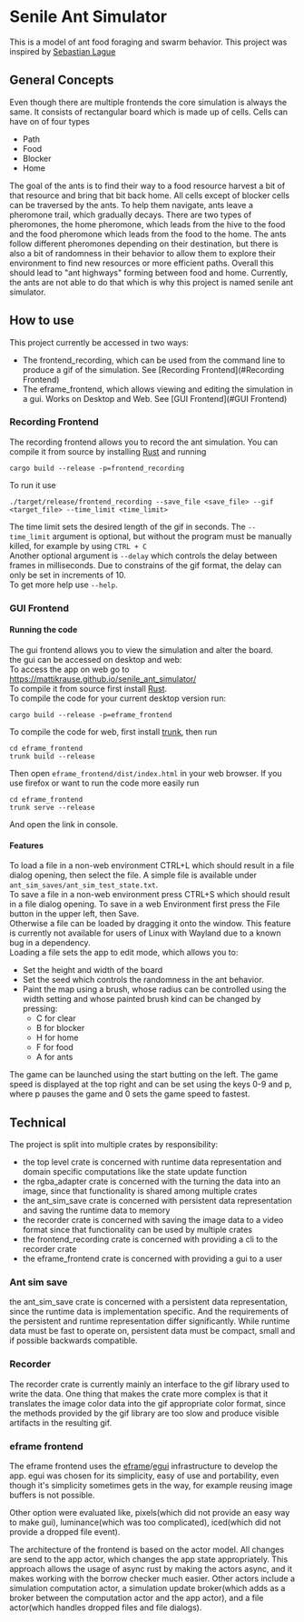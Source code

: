 # Senile Ant Simulator
This is a model of ant food foraging and swarm behavior. This project was inspired by [Sebastian Lague](https://www.youtube.com/watch?v=X-iSQQgOd1A)
## General Concepts
Even though there are multiple frontends the core simulation is always the same.
It consists of rectangular board which is made up of cells. Cells can have on of four types
* Path
* Food
* Blocker
* Home

The goal of the ants is to find their way to a food resource harvest a bit of that
resource and bring that bit back home. All cells except of blocker cells can be traversed by the ants.
To help them navigate, ants leave a pheromone trail, which gradually decays. There are two types of pheromones, the home pheromone, 
which leads from the hive to the food and the food pheromone which leads from the food to the home.
The ants follow different pheromones depending on their destination, but there is also a bit of randomness 
in their behavior to allow them to explore their environment to find new resources or more efficient paths.
Overall this should lead to "ant highways" forming between food and home. Currently, the ants are not able to do that
which is why this project is named senile ant simulator.
## How to use
This project currently be accessed in two ways:
* The frontend_recording, which can be used from the command line to produce a gif of the simulation. See [Recording Frontend](#Recording Frontend) 
* The eframe_frontend, which allows viewing and editing the simulation in a gui. Works on Desktop and Web. See [GUI Frontend](#GUI Frontend)
### Recording Frontend
The recording frontend allows you to record the ant simulation.
You can compile it from source by installing [Rust](https://github.com/rust-lang/rust) and running
```shell
cargo build --release -p=frontend_recording
```
To run it use
```shell
./target/release/frontend_recording --save_file <save_file> --gif <target_file> --time_limit <time_limit>
```
The time limit sets the desired length of the gif in seconds. The `--time_limit` argument is optional, 
but without the program must be manually killed, for example by using `CTRL + C`\
Another optional argument is `--delay` which controls the delay between frames in milliseconds. 
Due to constrains of the gif format, the delay can only be set in increments of 10.\
To get more help use `--help`.

### GUI Frontend
#### Running the code
The gui frontend allows you to view the simulation and alter the board.\
the gui can be accessed on desktop and web:\
To access the app on web go to https://mattikrause.github.io/senile_ant_simulator/ \
To compile it from source first install [Rust](https://github.com/rust-lang/rust).\
To compile the code for your current desktop version run:
```shell
cargo build --release -p=eframe_frontend
```
To compile the code for web, first install [trunk](https://trunkrs.dev/),
then run
```shell
cd eframe_frontend
trunk build --release
```
Then open `eframe_frontend/dist/index.html` in your web browser.
If you use firefox or want to run the code more easily run
```shell
cd eframe_frontend
trunk serve --release
```
And open the link in console.
#### Features
To load a file in a non-web environment CTRL+L which should result in a file dialog opening, 
then select the file. A simple file is available under `ant_sim_saves/ant_sim_test_state.txt`.\
To save a file in a non-web environment press CTRL+S which should result in a file dialog opening. 
To save in a web Environment first press the File button in the upper left, then Save.\
Otherwise a file can be loaded by dragging it onto the window. This feature is currently not available 
for users of Linux with Wayland due to a known bug in a dependency.\
Loading a file sets the app to edit mode, which allows you to:
* Set the height and width of the board
* Set the seed which controls the randomness in the ant behavior.
* Paint the map using a brush, whose radius can be controlled using the width setting and whose painted brush kind can be changed by pressing:
  * C for clear
  * B for blocker
  * H for home
  * F for food
  * A for ants

The game can be launched using the start butting on the left.
The game speed is displayed at the top right and can be set using the keys 0-9 and p,
where p pauses the game and 0 sets the game speed to fastest. 
## Technical

The project is split into multiple crates by responsibility:
* the top level crate is concerned with runtime data representation and domain specific computations like the state update function
* the rgba_adapter crate is concerned with the turning the data into an image, since that functionality is shared among multiple crates
* the ant_sim_save crate is concerned with persistent data representation and saving the runtime data to memory
* the recorder crate is concerned with saving the image data to a video format since that functionality can be used by multiple crates 
* the frontend_recording crate is concerned with providing a cli to the recorder crate
* the eframe_frontend crate is concerned with providing a gui to a user

### Ant sim save
the ant_sim_save crate is concerned with a persistent data representation, 
since the runtime data is implementation specific. And the requirements of the persistent and runtime representation differ significantly.
While runtime data must be fast to operate on, persistent data must be compact, small and if possible backwards compatible. 

### Recorder
The recorder crate is currently mainly an interface to the gif library used to write the data.
One thing that makes the crate more complex is that it translates the image color data into the gif appropriate color format,
since the methods provided by the gif library are too slow and produce visible  artifacts in the resulting gif.

### eframe frontend
The eframe frontend uses the [eframe](https://github.com/emilk/egui/tree/master/crates/eframe)/[egui](https://github.com/emilk/egui) infrastructure to develop the app.
egui was chosen for its simplicity, easy of use and portability, even though it's simplicity sometimes gets in the way, 
for example reusing image buffers is not possible.

Other option were evaluated like, pixels(which did not provide an easy way to make gui), luminance(which was too complicated), iced(which did not provide a dropped file event).

The architecture of the frontend is based on the actor model. All changes are send to the app actor, which changes 
the app state appropriately. This approach allows the usage of async rust by making the actors async, 
and it makes working with the borrow checker much easier. Other actors include a simulation computation actor, 
a simulation update broker(which adds as a broker between the computation actor and the app actor), and a file actor(which handles dropped files and file dialogs).
